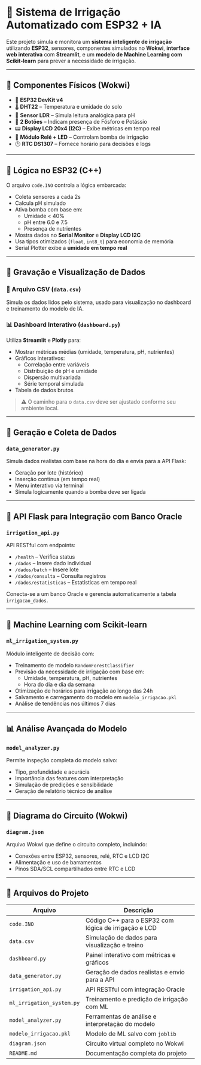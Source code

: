 # 🌱 Sistema de Irrigação Automatizado com ESP32 + IA

Este projeto simula e monitora um **sistema inteligente de irrigação** utilizando **ESP32**, sensores, componentes simulados no **Wokwi**, **interface web interativa** com **Streamlit**, e um **modelo de Machine Learning com Scikit-learn** para prever a necessidade de irrigação.

---

## 🧩 Componentes Físicos (Wokwi)

- 🧠 **ESP32 DevKit v4**
- 🌡️ **DHT22** – Temperatura e umidade do solo
- 🔆 **Sensor LDR** – Simula leitura analógica para pH
- 🔘 **2 Botões** – Indicam presença de Fósforo e Potássio
- 📟 **Display LCD 20x4 (I2C)** – Exibe métricas em tempo real
- 🔁 **Módulo Relé + LED** – Controlam bomba de irrigação
- 🕒 **RTC DS1307** – Fornece horário para decisões e logs

---

## 🧠 Lógica no ESP32 (C++)

O arquivo `code.INO` controla a lógica embarcada:
- Coleta sensores a cada 2s
- Calcula pH simulado
- Ativa bomba com base em:
  - Umidade < 40%
  - pH entre 6.0 e 7.5
  - Presença de nutrientes
- Mostra dados no **Serial Monitor** e **Display LCD I2C**
- Usa tipos otimizados (`float`, `int8_t`) para economia de memória
- Serial Plotter exibe a **umidade em tempo real**

---

## 💾 Gravação e Visualização de Dados

### 📁 Arquivo CSV (`data.csv`)
Simula os dados lidos pelo sistema, usado para visualização no dashboard e treinamento do modelo de IA.

### 📊 Dashboard Interativo (`dashboard.py`)
Utiliza **Streamlit** e **Plotly** para:
- Mostrar métricas médias (umidade, temperatura, pH, nutrientes)
- Gráficos interativos:
  - Correlação entre variáveis
  - Distribuição de pH e umidade
  - Dispersão multivariada
  - Série temporal simulada
- Tabela de dados brutos

> ⚠️ O caminho para o `data.csv` deve ser ajustado conforme seu ambiente local.

---

## 🧪 Geração e Coleta de Dados

### `data_generator.py`
Simula dados realistas com base na hora do dia e envia para a API Flask:
- Geração por lote (histórico)
- Inserção contínua (em tempo real)
- Menu interativo via terminal
- Simula logicamente quando a bomba deve ser ligada

---

## 🔗 API Flask para Integração com Banco Oracle

### `irrigation_api.py`
API RESTful com endpoints:
- `/health` – Verifica status
- `/dados` – Insere dado individual
- `/dados/batch` – Insere lote
- `/dados/consulta` – Consulta registros
- `/dados/estatisticas` – Estatísticas em tempo real

Conecta-se a um banco Oracle e gerencia automaticamente a tabela `irrigacao_dados`.

---

## 🤖 Machine Learning com Scikit-learn

### `ml_irrigation_system.py`
Módulo inteligente de decisão com:
- Treinamento de modelo `RandomForestClassifier`
- Previsão da necessidade de irrigação com base em:
  - Umidade, temperatura, pH, nutrientes
  - Hora do dia e dia da semana
- Otimização de horários para irrigação ao longo das 24h
- Salvamento e carregamento do modelo em `modelo_irrigacao.pkl`
- Análise de tendências nos últimos 7 dias

---

## 📊 Análise Avançada do Modelo

### `model_analyzer.py`
Permite inspeção completa do modelo salvo:
- Tipo, profundidade e acurácia
- Importância das features com interpretação
- Simulação de predições e sensibilidade
- Geração de relatório técnico de análise

---

## 📐 Diagrama do Circuito (Wokwi)

### `diagram.json`
Arquivo Wokwi que define o circuito completo, incluindo:
- Conexões entre ESP32, sensores, relé, RTC e LCD I2C
- Alimentação e uso de barramentos
- Pinos SDA/SCL compartilhados entre RTC e LCD

---

## 📎 Arquivos do Projeto

| Arquivo                  | Descrição |
|--------------------------|-----------|
| `code.INO`               | Código C++ para o ESP32 com lógica de irrigação e LCD |
| `data.csv`               | Simulação de dados para visualização e treino |
| `dashboard.py`           | Painel interativo com métricas e gráficos |
| `data_generator.py`      | Geração de dados realistas e envio para a API |
| `irrigation_api.py`      | API RESTful com integração Oracle |
| `ml_irrigation_system.py`| Treinamento e predição de irrigação com ML |
| `model_analyzer.py`      | Ferramentas de análise e interpretação do modelo |
| `modelo_irrigacao.pkl`   | Modelo de ML salvo com `joblib` |
| `diagram.json`           | Circuito virtual completo no Wokwi |
| `README.md`              | Documentação completa do projeto |
